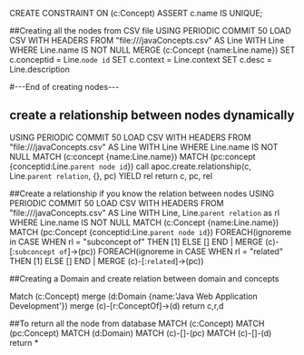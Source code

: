CREATE CONSTRAINT ON (c:Concept) ASSERT c.name IS UNIQUE;

##Creating all the nodes from CSV file
USING PERIODIC COMMIT 50
LOAD CSV WITH HEADERS FROM "file:///javaConcepts.csv" AS Line
WITH Line
WHERE Line.name IS NOT NULL
MERGE (c:Concept {name:Line.name})
SET c.conceptid = Line.`node id`
SET c.context = Line.context
SET c.desc = Line.description

#---End of creating nodes---

## create a relationship between nodes dynamically

USING PERIODIC COMMIT 50
LOAD CSV WITH HEADERS FROM "file:///javaConcepts.csv" AS Line
WITH Line
WHERE Line.name IS NOT NULL
MATCH (c:concept {name:Line.name})
MATCH (pc:concept {conceptid:Line.`parent node id`})
call apoc.create.relationship(c, Line.`parent relation`, {}, pc) YIELD rel
return c, pc, rel
 
##Create a relationship if you know the relation between nodes
USING PERIODIC COMMIT 50
LOAD CSV WITH HEADERS FROM "file:///javaConcepts.csv" AS Line
WITH Line, Line.`parent relation` as rl
WHERE Line.name IS NOT NULL
MATCH (c:Concept {name:Line.name})
MATCH (pc:Concept {conceptid:Line.`parent node id`})
FOREACH(ignoreme in CASE WHEN rl = "subconcept of" THEN [1] ELSE [] END | MERGE (c)-[:`subconcept of`]->(pc))
FOREACH(ignoreme in CASE WHEN rl = "related" THEN [1] ELSE [] END | MERGE (c)-[:`related`]->(pc))

##Creating a Domain and create relation between domain and concepts

Match (c:Concept) merge (d:Domain {name:'Java Web Application Development'}) merge (c)-[r:ConceptOf]->(d) return c,r,d

##To return all the node from database
MATCH (c:Concept)
MATCH (pc:Concept)
MATCH (d:Domain)
MATCH (c)-[]-(pc)
MATCH (c)-[]-(d)
return *